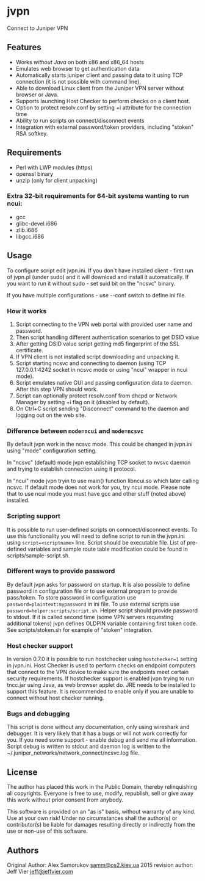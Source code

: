 jvpn
====
Connect to Juniper VPN

## Features
 * Works *without Java* on both x86 and x86_64 hosts
 * Emulates web browser to get authentication data
 * Automatically starts juniper client and passing data to it using TCP
   connection (it is not possible with command line).
 * Able to download Linux client from the Juniper VPN server without browser or
   Java.
 * Supports launching Host Checker to perform checks on a client host.
 * Option to protect resolv.conf by setting +i attribute for the connection time
 * Ability to run scripts on connect/disconnect events
 * Integration with external password/token providers, including "stoken" RSA
   softkey.

## Requirements
 * Perl with LWP modules (https)
 * openssl binary
 * unzip (only for client unpacking)

### Extra 32-bit requirements for 64-bit systems wanting to run ncui:
 * gcc
 * glibc-devel.i686
 * zlib.i686
 * libgcc.i686

## Usage
To configure script edit jvpn.ini. If you don`t have installed client - first run of
jvpn.pl (under sudo) and it will download and install it automatically. If you
want to run it without sudo - set suid bit on the "ncsvc" binary.

If you have multiple configurations - use --conf switch to define ini file.

### How it works
 1) Script connecting to the VPN web portal with provided user name and password.
 2) Then script handling different authentication scenarios to get DSID value
 3) After getting DSID value script getting md5 fingerprint of the SSL certificate.
 4) If VPN client is not installed script downloading and unpacking it.
 5) Script starting ncsvc and connecting to daemon (using TCP 127.0.0.1:4242
    socket in ncsvc mode or using "ncui" wrapper in ncui mode).
 6) Script emulates native GUI and passing configuration data to daemon. After
    this step VPN should work.
 7) Script can optionally protect resolv.conf from dhcpd or Network Manager by
    setting +i flag on it (disabled by default).
 8) On Ctrl+C script sending "Disconnect" command to the daemon and logging out
    on the web site.

### Difference between `mode=ncui` and `mode=ncsvc`
By default jvpn work in the ncsvc mode. This could be changed in jvpn.ini using
"mode" configuration setting.

In "ncsvc" (default) mode jvpn establishing TCP socket to nvsvc daemon and trying
to establish connection using it protocol.

In "ncui" mode jvpn tryin to use main() function libncui.so which later calling
ncsvc. If default mode does not work for you, try ncui mode. Please note that
to use ncui mode you must have gcc and other stuff (noted above) installed.

### Scripting support
It is possible to run user-defined scripts on conncect/disconnect events. To
use this functionality you will need to define script to run in the jvpn.ini
using `script=<scriptname>` line. Script should be executable file.
List of pre-defined variables and sample route table modification could be found
in scripts/sample-script.sh.

### Different ways to provide password
By default jvpn asks for password on startup. It is also possible to define
password in configuration file or to use external program to provide pass/token.
To store password in configuration use `password=plaintext:mypassword` in ini
file. To use external scripts use `password=helper:scripts/script.sh`.
Helper script should provide password to stdout. If it is called second time
(some VPN servers requesting additional tokens) jvpn defines OLDPIN variable
containing first token code. See scripts/stoken.sh for example of "stoken"
integration.

### Host checker support
In version 0.7.0 it is possible to run hostchecker using `hostchecker=1` setting
in jvpn.ini. Host Checker is used to perform checks on endpoint computers that
connect to the VPN device to make sure the endpoints meet certain security
requirements. If hostchecker support is enabled jvpn trying to run tncc.jar using
Java, as web browser applet do. JRE needs to be installed to support this
feature. It is recommended to enable only if you are unable to connect without
host checker running.

### Bugs and debugging
This script is done without any documentation, only using wireshark and
debugger. It is very likely that it has a bugs or will not work correctly for
you. If you need some support - enable debug and send me all information.
Script debug is written to stdout and daemon log is written to the
~/.juniper_networks/network_connect/ncsvc.log file.

## License
The author has placed this work in the Public Domain, thereby relinquishing
all copyrights. Everyone is free to use, modify, republish, sell or give away
this work without prior consent from anybody.

This software is provided on an "as is" basis, without warranty of any
kind. Use at your own risk! Under no circumstances shall the author(s) or
contributor(s) be liable for damages resulting directly or indirectly from
the use or non-use of this software.

## Authors
Original Author: Alex Samorukov <samm@os2.kiev.ua>
2015 revision author: Jeff Vier <jeff@jeffvier.com>

